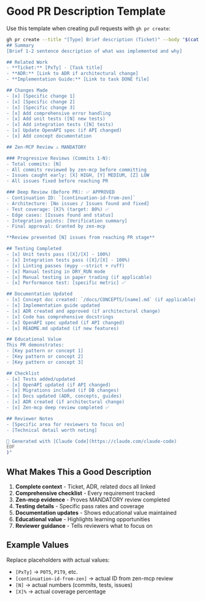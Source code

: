 # Good PR Description Template

Use this template when creating pull requests with `gh pr create`:

```bash
gh pr create --title "[Type] Brief description (Ticket)" --body "$(cat <<'EOF'
## Summary
[Brief 1-2 sentence description of what was implemented and why]

## Related Work
- **Ticket:** [PxTy] - [Task title]
- **ADR:** [Link to ADR if architectural change]
- **Implementation Guide:** [Link to task DONE file]

## Changes Made
- [x] [Specific change 1]
- [x] [Specific change 2]
- [x] [Specific change 3]
- [x] Add comprehensive error handling
- [x] Add unit tests ([N] new tests)
- [x] Add integration tests ([N] tests)
- [x] Update OpenAPI spec (if API changed)
- [x] Add concept documentation

## Zen-MCP Review ⚠️ MANDATORY

### Progressive Reviews (Commits 1-N):
- Total commits: [N]
- All commits reviewed by zen-mcp before committing
- Issues caught early: [X] HIGH, [Y] MEDIUM, [Z] LOW
- All issues fixed before reaching PR

### Deep Review (Before PR): ✅ APPROVED
- Continuation ID: `[continuation-id-from-zen]`
- Architecture: [No issues / Issues found and fixed]
- Test coverage: [X]% (target: 80%) ✅
- Edge cases: [Issues found and status]
- Integration points: [Verification summary]
- Final approval: Granted by zen-mcp

**Review prevented [N] issues from reaching PR stage**

## Testing Completed
- [x] Unit tests pass ([X]/[X] - 100%)
- [x] Integration tests pass ([X]/[X] - 100%)
- [x] Linting passes (mypy --strict + ruff)
- [x] Manual testing in DRY_RUN mode
- [x] Manual testing in paper trading (if applicable)
- [x] Performance test: [specific metric] ✅

## Documentation Updated
- [x] Concept doc created: `/docs/CONCEPTS/[name].md` (if applicable)
- [x] Implementation guide updated
- [x] ADR created and approved (if architectural change)
- [x] Code has comprehensive docstrings
- [x] OpenAPI spec updated (if API changed)
- [x] README.md updated (if new features)

## Educational Value
This PR demonstrates:
- [Key pattern or concept 1]
- [Key pattern or concept 2]
- [Key pattern or concept 3]

## Checklist
- [x] Tests added/updated
- [x] OpenAPI updated (if API changed)
- [x] Migrations included (if DB changes)
- [x] Docs updated (ADR, concepts, guides)
- [x] ADR created (if architectural change)
- [x] Zen-mcp deep review completed ✅

## Reviewer Notes
- [Specific area for reviewers to focus on]
- [Technical detail worth noting]

🤖 Generated with [Claude Code](https://claude.com/claude-code)
EOF
)"
```

## What Makes This a Good Description

1. **Complete context** - Ticket, ADR, related docs all linked
2. **Comprehensive checklist** - Every requirement tracked
3. **Zen-mcp evidence** - Proves MANDATORY review completed
4. **Testing details** - Specific pass rates and coverage
5. **Documentation updates** - Shows educational value maintained
6. **Educational value** - Highlights learning opportunities
7. **Reviewer guidance** - Tells reviewers what to focus on

## Example Values

Replace placeholders with actual values:
- `[PxTy]` → `P0T5`, `P1T9`, etc.
- `[continuation-id-from-zen]` → actual ID from zen-mcp review
- `[N]` → actual numbers (commits, tests, issues)
- `[X]%` → actual coverage percentage
